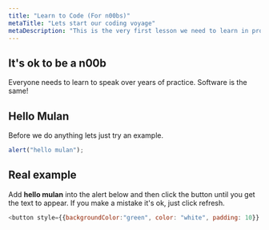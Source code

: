 ```yaml
---
title: "Learn to Code (For n00bs)"
metaTitle: "Lets start our coding voyage"
metaDescription: "This is the very first lesson we need to learn in programming"
---
```


## It's ok to be a n00b

Everyone needs to learn to speak over years of practice. Software is the same!

## Hello Mulan

Before we do anything lets just try an example.
```javascript
alert("hello mulan");
```


## Real example

Add **hello mulan** into the alert below and then click the button until you get the text to appear. If you make a mistake it's ok, just click refresh.

```javascript react-live=true
<button style={{backgroundColor:"green", color: "white", padding: 10}} onClick={() => alert('')}>Try me</button>
```
